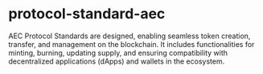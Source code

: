 # protocol-standard-aec
AEC Protocol Standards are designed, enabling seamless token creation, transfer, and management on the blockchain. It includes functionalities for minting, burning, updating supply, and ensuring compatibility with decentralized applications (dApps) and wallets in the ecosystem.
